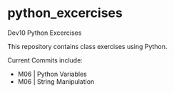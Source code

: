 # python_excercises
Dev10 Python Excercises

This repository contains class exercises using Python. 

Current Commits include: 
- M06 | Python Variables
- M06 | String Manipulation

